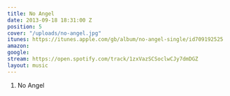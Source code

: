 ```yaml
---
title: No Angel
date: 2013-09-18 18:31:00 Z
position: 5
cover: "/uploads/no-angel.jpg"
itunes: https://itunes.apple.com/gb/album/no-angel-single/id709192525
amazon: 
google: 
stream: https://open.spotify.com/track/1zxVazSCSoclwCJy7dmDGZ
layout: music
---
```


1. No Angel
